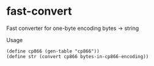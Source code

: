 fast-convert
============

Fast converter for one-byte encoding bytes -> string

Usage

```Racket
(define cp866 (gen-table "cp866"))
(define str (convert cp866 bytes-in-cp866-encoding))
```

